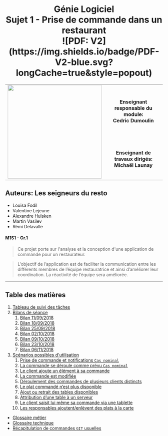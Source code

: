 <h1 style="text-align:center">Génie Logiciel
<br/>
Sujet 1 - Prise de commande dans un restaurant
<br/>
![PDF: V2](https://img.shields.io/badge/PDF-V2-blue.svg?longCache=true&style=popout)
</h1>

<table>
<tbody>
<tr><td style="border:none" rowspan="2"><img src="http://www.fil.univ-lille1.fr/portail/img/logo-FIL-transparent-site.png" width="300"/></td><th style="border:none">Enseignant responsable du module:<br/> Cedric Dumoulin </th></tr>
<tr><th style="border:none">Enseignant de travaux dirigés:<br/> Michaël Launay </th></tr>
<tbody>
</table>

## Auteurs: Les  seigneurs du resto

>>>
+ Louisa Fodil
+ Valentine Lejeune
+ Alexandre Hulsken
+ Martin Vasilev
+ Rémi Delavalle
>>>

#### M1S1 - Gr.1

> Ce projet porte sur l'analyse et la conception d'une application de commande pour un restaurateur.

> L’objectif de l’application est de faciliter la communication entre les différents membres de l’équipe restauratrice et ainsi d’améliorer leur coordination. La réactivité de l’équipe sera améliorée.

---

## Table des matières

1. [Tableau de suivi des tâches](Tableau_des_taches.ods)
2. [Bilans de séance]()
    1. [Bilan 11/09/2018](Bilan_de_seance/11_09_2018_bilan_seance_1.md)
    2. [Bilan 18/09/2018](Bilan_de_seance/18_09_2018_bilan_seance_2.md)
    2. [Bilan 25/09/2018](Bilan_de_seance/25_09_2018_bilan_seance_3.md)
    2. [Bilan 02/10/2018](Bilan_de_seance/02_10_2018_bilan_seance_4.md)
    2. [Bilan 09/10/2018](Bilan_de_seance/09_10_2018_bilan_seance_5.md)
    2. [Bilan 23/10/2018](Bilan_de_seance/23_10_2018_bilan_seance_6.md)
    2. [Bilan 06/11/2018](Bilan_de_seance/06_11_2018_bilan_seance_7.md)
3. [Scénarios possibles d'utilisation](scenario/schema_scenario.md)
    1. [Prise de commande et notifications `Cas nominal`](scenario/scenario_1.md)
    2. [La commande se déroule comme prévu `Cas nominal`](scenario/scenario_2.md)
    3. [Le client ajoute un élément à sa commande](scenario/scenario_3.md)
    4. [La commande est modifiée](scenario/scenario_4.md)
    5. [Déroulement des commandes de plusieurs clients distincts](scenario/scenario_5.md)
    6. [Le plat commandé n’est plus disponible](scenario/scenario_6.md)
    7. [Ajout ou retrait des tables disponibles](scenario/scenario_7.md)
    8. [Attribution d’une table à un serveur](scenario/scenario_8.md)
    9. [Le client saisit lui même sa commande via une tablette](scenario/scenario_9.md)
    10. [Les responsables ajoutent/enlèvent des plats à la carte](scenario/scenario_10.md)

+ [Glossaire métier](glossaire/glossaire_metier.md)
+ [Glossaire technique](glossaire/glossaire_technique.md)
+ [Récapitulation de commandes `GIT` usuelles](outil/recap_git.md)

